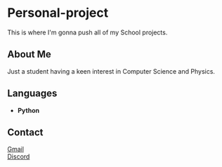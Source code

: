 # Personal-project

This is where I'm gonna push all of my School projects.
## About Me
Just a student having a keen interest in Computer Science and Physics.
## Languages
- **Python**
## Contact
[Gmail](anshumankhatri14@gmail.com)                <br />[Discord](https://discord.com/channels/@me/713643481834455061/)

